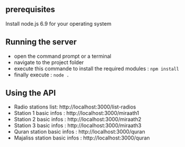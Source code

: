 ## prerequisites
Install node.js 6.9 for your operating system
## Running the server
* open the command prompt or a terminal 
* navigate to the project folder 
* execute this commande to install the required modules : `npm install`
* finally execute : `node .`

## Using the API
* Radio stations list:  http://localhost:3000/list-radios
* Station 1 basic infos : http://localhost:3000/miraath1
* Station 2 basic infos : http://localhost:3000/miraath2
* Station 3 basic infos : http://localhost:3000/miraath3
* Quran station basic infos : http://localhost:3000/quran
* Majaliss station basic infos : http://localhost:3000/quran
